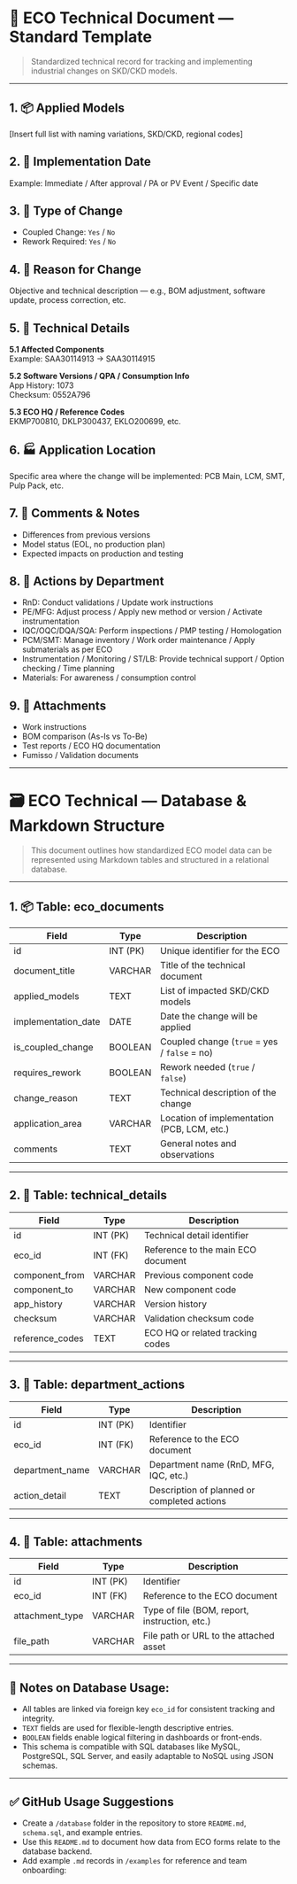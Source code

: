 # 📘 ECO Technical Document — Standard Template

> Standardized technical record for tracking and implementing industrial changes on SKD/CKD models.

---

## 1. 📦 Applied Models  
[Insert full list with naming variations, SKD/CKD, regional codes]

## 2. 📅 Implementation Date  
Example: Immediate / After approval / PA or PV Event / Specific date

## 3. 🔄 Type of Change  
- Coupled Change: `Yes` / `No`  
- Rework Required: `Yes` / `No`

## 4. 🎯 Reason for Change  
Objective and technical description — e.g., BOM adjustment, software update, process correction, etc.

## 5. 🧠 Technical Details  
**5.1 Affected Components**  
Example: SAA30114913 → SAA30114915  

**5.2 Software Versions / QPA / Consumption Info**  
App History: 1073  
Checksum: 0552A796  

**5.3 ECO HQ / Reference Codes**  
EKMP700810, DKLP300437, EKLO200699, etc.

## 6. 🏭 Application Location  
Specific area where the change will be implemented: PCB Main, LCM, SMT, Pulp Pack, etc.

## 7. 📝 Comments & Notes  
- Differences from previous versions  
- Model status (EOL, no production plan)  
- Expected impacts on production and testing

## 8. 🧩 Actions by Department  
- RnD: Conduct validations / Update work instructions  
- PE/MFG: Adjust process / Apply new method or version / Activate instrumentation  
- IQC/OQC/DQA/SQA: Perform inspections / PMP testing / Homologation  
- PCM/SMT: Manage inventory / Work order maintenance / Apply submaterials as per ECO  
- Instrumentation / Monitoring / ST/LB: Provide technical support / Option checking / Time planning  
- Materials: For awareness / consumption control

## 9. 📎 Attachments  
- Work instructions  
- BOM comparison (As-Is vs To-Be)  
- Test reports / ECO HQ documentation  
- Fumisso / Validation documents

---

# 🗃️ ECO Technical — Database & Markdown Structure

> This document outlines how standardized ECO model data can be represented using Markdown tables and structured in a relational database.

---

## 1. 📦 Table: eco_documents

| Field                | Type      | Description                                         |
|----------------------|-----------|-----------------------------------------------------|
| id                   | INT (PK)  | Unique identifier for the ECO                      |
| document_title       | VARCHAR   | Title of the technical document                    |
| applied_models       | TEXT      | List of impacted SKD/CKD models                    |
| implementation_date  | DATE      | Date the change will be applied                    |
| is_coupled_change    | BOOLEAN   | Coupled change (`true` = yes / `false` = no)       |
| requires_rework      | BOOLEAN   | Rework needed (`true` / `false`)                   |
| change_reason        | TEXT      | Technical description of the change                |
| application_area     | VARCHAR   | Location of implementation (PCB, LCM, etc.)        |
| comments             | TEXT      | General notes and observations                     |

---

## 2. 🔧 Table: technical_details

| Field             | Type      | Description                                        |
|-------------------|-----------|----------------------------------------------------|
| id                | INT (PK)  | Technical detail identifier                        |
| eco_id            | INT (FK)  | Reference to the main ECO document                 |
| component_from    | VARCHAR   | Previous component code                            |
| component_to      | VARCHAR   | New component code                                 |
| app_history       | VARCHAR   | Version history                                    |
| checksum          | VARCHAR   | Validation checksum code                           |
| reference_codes   | TEXT      | ECO HQ or related tracking codes                   |

---

## 3. 🧩 Table: department_actions

| Field             | Type      | Description                                        |
|-------------------|-----------|----------------------------------------------------|
| id                | INT (PK)  | Identifier                                         |
| eco_id            | INT (FK)  | Reference to the ECO document                      |
| department_name   | VARCHAR   | Department name (RnD, MFG, IQC, etc.)              |
| action_detail     | TEXT      | Description of planned or completed actions        |

---

## 4. 📎 Table: attachments

| Field             | Type      | Description                                        |
|-------------------|-----------|----------------------------------------------------|
| id                | INT (PK)  | Identifier                                         |
| eco_id            | INT (FK)  | Reference to the ECO document                      |
| attachment_type   | VARCHAR   | Type of file (BOM, report, instruction, etc.)      |
| file_path         | VARCHAR   | File path or URL to the attached asset             |

---

## 📌 Notes on Database Usage:

- All tables are linked via foreign key `eco_id` for consistent tracking and integrity.
- `TEXT` fields are used for flexible-length descriptive entries.
- `BOOLEAN` fields enable logical filtering in dashboards or front-ends.
- This schema is compatible with SQL databases like MySQL, PostgreSQL, SQL Server, and easily adaptable to NoSQL using JSON schemas.

---

## ✅ GitHub Usage Suggestions

- Create a `/database` folder in the repository to store `README.md`, `schema.sql`, and example entries.
- Use this `README.md` to document how data from ECO forms relate to the database backend.
- Add example `.md` records in `/examples` for reference and team onboarding:

